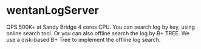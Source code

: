 # wentanLogServer
QPS 500K+ at Sandy Bridge 4 cores CPU.
You can search log by key, using online search tool.
Or you can also offline search the log by B+ TREE. We use a disk-based B+ Tree to implement the offline log search.
